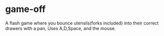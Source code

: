 game-off
========

A flash game where you bounce utensils(forks included) into their correct drawers with a pan, Uses A,D,Space, and the mouse.